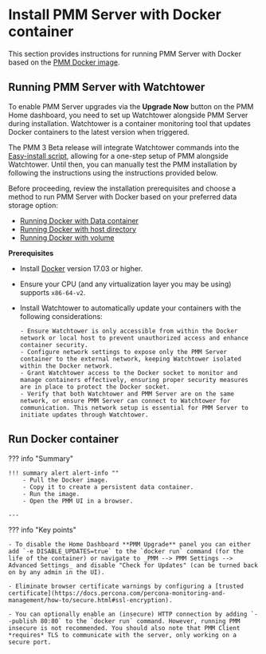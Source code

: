 # Install PMM Server with Docker container


This section provides instructions for running PMM Server with Docker based on the [PMM Docker image](https://hub.docker.com/r/percona/pmm-server).

## Running PMM Server with Watchtower

To enable PMM Server upgrades via the **Upgrade Now** button on the PMM Home dashboard, you need to set up Watchtower alongside PMM Server during installation. Watchtower is a container monitoring tool that updates Docker containers to the latest version when triggered.

The PMM 3 Beta release will integrate Watchtower commands into the [Easy-install script](../easy-install.md), allowing for a one-step setup of PMM alongside Watchtower. Until then, you can manually test the PMM installation by following the instructions using the instructions provided below.

Before proceeding, review the installation prerequisites and choose a method to run PMM Server with Docker based on your preferred data storage option:

- [Running Docker with Data container](../docker/run_with_data_container.md)
- [Running Docker with host directory](../docker/run_with_host_dir.md)
- [Running Docker with volume](../docker/run_with_vol.md)

**Prerequisites**

- Install [Docker](https://docs.docker.com/get-docker/) version 17.03 or higher.
- Ensure your CPU (and any virtualization layer you may be using) supports `x86-64-v2`.
- Install Watchtower to automatically update your containers with the following considerations:

      - Ensure Watchtower is only accessible from within the Docker network or local host to prevent unauthorized access and enhance container security.
      - Configure network settings to expose only the PMM Server container to the external network, keeping Watchtower isolated within the Docker network.
      - Grant Watchtower access to the Docker socket to monitor and manage containers effectively, ensuring proper security measures are in place to protect the Docker socket.
      - Verify that both Watchtower and PMM Server are on the same network, or ensure PMM Server can connect to Watchtower for communication. This network setup is essential for PMM Server to initiate updates through Watchtower.

## Run Docker container

??? info "Summary"

    !!! summary alert alert-info ""
        - Pull the Docker image.
        - Copy it to create a persistent data container.
        - Run the image.
        - Open the PMM UI in a browser.

    ---
??? info "Key points"

    - To disable the Home Dashboard **PMM Upgrade** panel you can either add `-e DISABLE_UPDATES=true` to the `docker run` command (for the life of the container) or navigate to _PMM --> PMM Settings --> Advanced Settings_ and disable "Check for Updates" (can be turned back on by any admin in the UI).

    - Eliminate browser certificate warnings by configuring a [trusted certificate](https://docs.percona.com/percona-monitoring-and-management/how-to/secure.html#ssl-encryption).

    - You can optionally enable an (insecure) HTTP connection by adding `--publish 80:80` to the `docker run` command. However, running PMM insecure is not recommended. You should also note that PMM Client *requires* TLS to communicate with the server, only working on a secure port.
